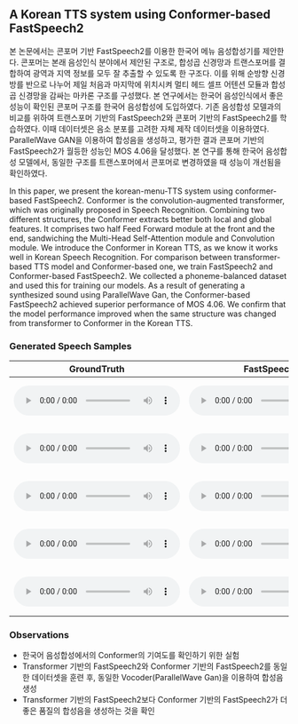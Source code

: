 ## A Korean TTS system using Conformer-based FastSpeech2

본 논문에서는 콘포머 기반 FastSpeech2를 이용한 한국어 메뉴 음성합성기를 제안한다. 콘포머는 본래 음성인식 분야에서 제안된 구조로, 합성곱 신경망과 트랜스포머를 결합하여 광역과 지역 정보를 모두 잘 추출할 수 있도록 한 구조다. 이를 위해 순방향 신경방를 반으로 나누어 제일 처음과 마지막에 위치시켜 멀티 헤드 셀프 어텐션 모듈과 합성곱 신경망을 감싸는 마카론 구조를 구성했다. 본 연구에서는 한국어 음성인식에서 좋은 성능이 확인된 콘포머 구조를 한국어 음성합성에 도입하였다. 기존 음성합성 모델과의 비교를 위하여 트랜스포머 기반의 FastSpeech2와 콘포머 기반의 FastSpeech2를 학습하였다. 이때 데이터셋은 음소 분포를 고려한 자체 제작 데이터셋을 이용하였다. ParallelWave GAN을 이용하여 합성음을 생성하고, 평가한 결과 콘포머 기반의 FastSpeech2가 월등한 성능인 MOS 4.06을 달성했다. 본 연구를 통해 한국어 음성합성 모델에서, 동일한 구조를 트랜스포머에서 콘포머로 변경하였을 때 성능이 개선됨을 확인하였다. 

In this paper, we present the korean-menu-TTS system using conformer-based FastSpeech2. Conformer is the convolution-augmented transformer, which was originally proposed in Speech Recognition. Combining two different structures, the Conformer extracts better both local and global features. It comprises two half Feed Forward module at the front and the end, sandwiching the Multi-Head Self-Attention module and Convolution module. We introduce the Conformer in Korean TTS, as we know it works well in Korean Speech Recognition. For comparison between transformer-based TTS model and Conformer-based one, we train FastSpeech2 and Conformer-based FastSpeech2. We collected a phoneme-balanced dataset and used this for training our models. As a result of generating a synthesized sound using ParallelWave Gan, the Conformer-based FastSpeech2 achieved superior performance of MOS 4.06. We confirm that the model performance improved when the same structure was changed from transformer to Conformer in the Korean TTS.

### Generated Speech Samples

| GroundTruth | FastSpeech2      | Conformer-based FastSpeech2 | Text |
| ----------- | ---------------- | --------------------------- | ---- |
| <audio src="./samples/gt/SGuniverse_09879.wav" type="audio/wav" controls="" preload=""></audio>   |   <audio src="./samples/fs/SGuniverse_09879.wav" type="audio/wav" controls="" preload=""></audio> |  <audio src="./samples/confs/SGuniverse_09879.wav" type="audio/wav" controls="" preload=""></audio> | <embed src="samples/text/SGuniverse_9879.txt" width="400" height="80">  |
| <audio src="./samples/gt/SGuniverse_09904.wav" type="audio/wav" controls="" preload=""></audio>   |   <audio src="./samples/fs/SGuniverse_09904.wav" type="audio/wav" controls="" preload=""></audio> |  <audio src="./samples/confs/SGuniverse_09904.wav" type="audio/wav" controls="" preload=""></audio>               | <embed src="samples/text/SGuniverse_9904.txt" width="400" height="80">  |
|   <audio src="./samples/gt/SGuniverse_09918.wav" type="audio/wav" controls="" preload=""></audio>   |   <audio src="./samples/fs/SGuniverse_09918.wav" type="audio/wav" controls="" preload=""></audio>   |  <audio src="./samples/confs/SGuniverse_09918.wav" type="audio/wav" controls="" preload=""></audio>               | <embed src="samples/text/SGuniverse_9918.txt" width="400" height="80">  |
|   <audio src="./samples/gt/SGuniverse_09968.wav" type="audio/wav" controls="" preload=""></audio>   |   <audio src="./samples/fs/SGuniverse_09968.wav" type="audio/wav" controls="" preload=""></audio> |  <audio src="./samples/confs/SGuniverse_09968.wav" type="audio/wav" controls="" preload=""></audio>               | <embed src="samples/text/SGuniverse_9968.txt" width="400" height="80">  |
|   <audio src="./samples/gt/SGuniverse_09998.wav" type="audio/wav" controls="" preload=""></audio>   |   <audio src="./samples/fs/SGuniverse_09998.wav" type="audio/wav" controls="" preload=""></audio>|  <audio src="./samples/confs/SGuniverse_09998.wav" type="audio/wav" controls="" preload=""></audio> | <embed src="samples/text/SGuniverse_9998.txt" width="400" height="80">  |

### Observations
* 한국어 음성합성에서의 Conformer의 기여도를 확인하기 위한 실험
* Transformer 기반의 FastSpeech2와 Conformer 기반의 FastSpeech2를 동일한 데이터셋을 훈련 후, 동일한 Vocoder(ParallelWave Gan)을 이용하여 합성음 생성
*  Transformer 기반의 FastSpeech2보다 Conformer 기반의 FastSpeech2가 더 좋은 품질의 합성음을 생성하는 것을 확인
